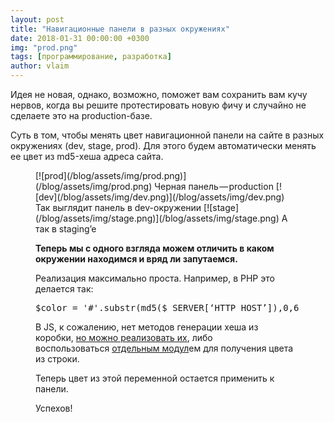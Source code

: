 ```yaml
---
layout: post
title: "Навигационные панели в разных окружениях"
date: 2018-01-31 00:00:00 +0300
img: "prod.png"
tags: [программирование, разработка]
author: vlaim
---
```


Идея не новая, однако, возможно, поможет вам сохранить вам кучу нервов, когда вы решите протестировать новую фичу и случайно не сделаете это на production-базе.

Суть в том, чтобы менять цвет навигационной панели на сайте в разных окружениях (dev, stage, prod). Для этого будем автоматически менять ее цвет из md5-хеша адреса сайта.

<figure id="b968" class="graf graf--figure graf-after--p">

<div class="aspectRatioPlaceholder is-locked"></div>

<div class="aspectRatioPlaceholder is-locked">[![prod](/blog/assets/img/prod.png)](/blog/assets/img/prod.png) Черная панель — production [![dev](/blog/assets/img/dev.png)](/blog/assets/img/dev.png) Так выглядит панель в dev-окружении  [![stage](/blog/assets/img/stage.png)](/blog/assets/img/stage.png) А так в staging’e

**Теперь мы с одного взгляда можем отличить в каком окружении находимся и вряд ли запутаемся.**

Реализация максимально проста. Например, в PHP это делается так:

<pre id="8e16" class="graf graf--pre graf-after--p">$color = '#'.substr(md5($_SERVER[‘HTTP_HOST’]),0,6);</pre>

В JS, к сожалению, нет методов генерации хеша из коробки, [но можно реализовать их](https://stackoverflow.com/questions/3426404/create-a-hexadecimal-colour-based-on-a-string-with-javascript), либо воспользоваться [отдельным модул](https://www.npmjs.com/package/string-to-color)ем для получения цвета из строки.

Теперь цвет из этой переменной остается применить к панели.

Успехов!

</div>

</figure>